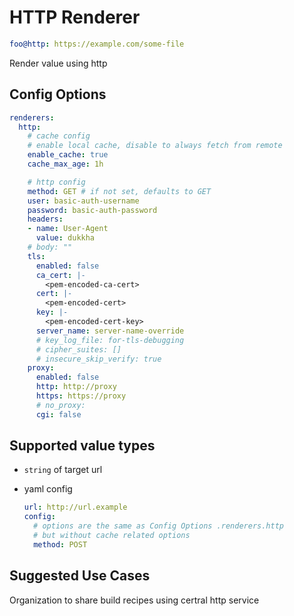 # HTTP Renderer

```yaml
foo@http: https://example.com/some-file
```

Render value using http

## Config Options

```yaml
renderers:
  http:
    # cache config
    # enable local cache, disable to always fetch from remote
    enable_cache: true
    cache_max_age: 1h

    # http config
    method: GET # if not set, defaults to GET
    user: basic-auth-username
    password: basic-auth-password
    headers:
    - name: User-Agent
      value: dukkha
    # body: ""
    tls:
      enabled: false
      ca_cert: |-
        <pem-encoded-ca-cert>
      cert: |-
        <pem-encoded-cert>
      key: |-
        <pem-encoded-cert-key>
      server_name: server-name-override
      # key_log_file: for-tls-debugging
      # cipher_suites: []
      # insecure_skip_verify: true
    proxy:
      enabled: false
      http: http://proxy
      https: https://proxy
      # no_proxy:
      cgi: false
```

## Supported value types

- `string` of target url
- yaml config

  ```yaml
  url: http://url.example
  config:
    # options are the same as Config Options .renderers.http
    # but without cache related options
    method: POST
  ```

## Suggested Use Cases

Organization to share build recipes using certral http service
